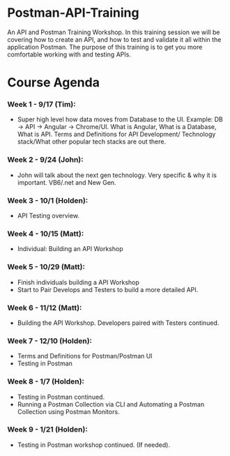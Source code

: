 # Postman-API-Training
An API and Postman Training Workshop. In this training session we will be covering how to create an API, and how to test and validate it all within the application Postman. The purpose of this training is to get you more comfortable working with and testing APIs.

# Course Agenda
### Week 1 - 9/17 (Tim):
- Super high level how data moves from Database to the UI. Example: DB -> API -> Angular -> Chrome/UI. What is Angular, What is a Database, What is API. Terms and Definitions for API Development/ Technology stack/What other popular tech stacks are out there.

### Week 2 - 9/24 (John):
- John will talk about the next gen technology. Very specific & why it is important. VB6/.net and New Gen. 

### Week 3 - 10/1 (Holden):
- API Testing overview.

### Week 4 - 10/15 (Matt):
- Individual: Building an API Workshop

### Week 5 - 10/29 (Matt):
- Finish individuals building a API Workshop
- Start to Pair Develops and Testers to build a more detailed API. 

### Week 6 - 11/12 (Matt):
- Building the API Workshop. Developers paired with Testers continued.

### Week 7 - 12/10 (Holden):
- Terms and Definitions for Postman/Postman UI
- Testing in Postman

### Week 8 - 1/7 (Holden):
- Testing in Postman continued.
- Running a Postman Collection via CLI and Automating a Postman Collection using Postman Monitors.

### Week 9 - 1/21 (Holden):
- Testing in Postman workshop continued. (If needed). 
